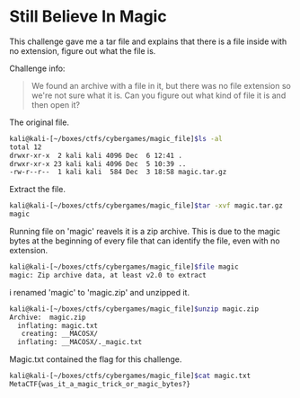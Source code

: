 # Still Believe In Magic

This challenge gave me a tar file and explains that there is a file inside with no extension, figure out what the file is.

Challenge info:
>We found an archive with a file in it, but there was no file extension so we're not sure what it is. Can you figure out what kind of file it is and then open it?

The original file.

```sh
kali@kali-[~/boxes/ctfs/cybergames/magic_file]$ls -al
total 12
drwxr-xr-x  2 kali kali 4096 Dec  6 12:41 .
drwxr-xr-x 23 kali kali 4096 Dec  5 10:39 ..
-rw-r--r--  1 kali kali  584 Dec  3 18:58 magic.tar.gz
```

Extract the file.

```sh
kali@kali-[~/boxes/ctfs/cybergames/magic_file]$tar -xvf magic.tar.gz 
magic
```

Running file on 'magic' reavels it is a zip archive. This is due to the magic bytes at the beginning of every file that can identify the file, even with no extension.

```sh
kali@kali-[~/boxes/ctfs/cybergames/magic_file]$file magic
magic: Zip archive data, at least v2.0 to extract
```

i renamed 'magic' to 'magic.zip' and unzipped it.

```sh
kali@kali-[~/boxes/ctfs/cybergames/magic_file]$unzip magic.zip 
Archive:  magic.zip
  inflating: magic.txt               
   creating: __MACOSX/
  inflating: __MACOSX/._magic.txt   
```

Magic.txt contained the flag for this challenge.

```sh
kali@kali-[~/boxes/ctfs/cybergames/magic_file]$cat magic.txt 
MetaCTF{was_it_a_magic_trick_or_magic_bytes?}
```
